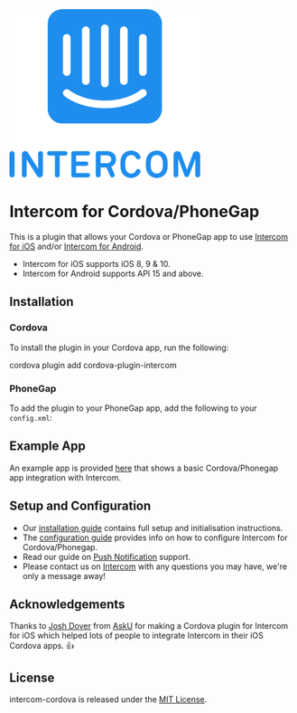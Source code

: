 ![Intercom](Example/www/img/Intercom-logo.png)

# Intercom for Cordova/PhoneGap

This is a plugin that allows your Cordova or PhoneGap app to use [Intercom for iOS](https://github.com/intercom/intercom-ios) and/or [Intercom for Android](https://github.com/intercom/intercom-android).

* Intercom for iOS supports iOS 8, 9 & 10.
* Intercom for Android supports API 15 and above.

## Installation

### Cordova

To install the plugin in your Cordova app, run the following:

cordova plugin add cordova-plugin-intercom

### PhoneGap

To add the plugin to your PhoneGap app, add the following to your `config.xml`:

<plugin name="cordova-plugin-intercom" version="~3.0.15" />

## Example App

An example app is provided [here](https://github.com/intercom/intercom-cordova/tree/master/Example) that shows a basic Cordova/Phonegap app integration with Intercom.

## Setup and Configuration

* Our [installation guide](https://developers.intercom.com/v2.0/docs/cordova-phonegap-installation) contains full setup and initialisation instructions.
* The [configuration guide](https://developers.intercom.com/v2.0/docs/cordova-phonegap-configuration) provides info on how to configure Intercom for Cordova/Phonegap.
* Read our guide on [Push Notification](https://developers.intercom.com/v2.0/docs/cordova-phonegap-push-notifications) support.
* Please contact us on [Intercom](https://www.intercom.com/) with any questions you may have, we're only a message away!


## Acknowledgements

Thanks to [Josh Dover](https://github.com/joshdover) from [AskU](http://www.asku.co/) for making a Cordova plugin for Intercom for iOS which helped lots of people to integrate Intercom in their iOS Cordova apps. 👍

## License

intercom-cordova is released under the [MIT License](http://www.opensource.org/licenses/MIT).

